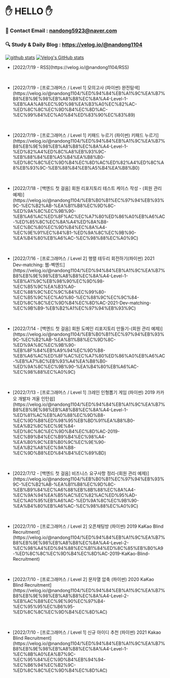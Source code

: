 
# ✋ HELLO ✋ 

### 📧 Contact Email : nandong5923@naver.com
### 🔍 Study & Daily Blog : https://velog.io/@nandong1104
[![github stats](https://github-readme-stats.vercel.app/api?username=khyojun&show_icons=true&hide_border=False)](https://velog.io/@nandong1104)
[![Velog's GitHub stats](https://velog-readme-stats.vercel.app/api?name=nandong1104)](https://github.com/eungyeole/velog-readme-stats)


<ul><li>[2022/7/19 - RSS](https://velog.io/@nandong1104/RSS) </ul><br>
<ul><li>[2022/7/19 - [프로그래머스 / Level 1] 모의고사 (파이썬) 완전탐색](https://velog.io/@nandong1104/%ED%94%84%EB%A1%9C%EA%B7%B8%EB%9E%98%EB%A8%B8%EC%8A%A4-Level-1-%EB%AA%A8%EC%9D%98%EA%B3%A0%EC%82%AC-%ED%8C%8C%EC%9D%B4%EC%8D%AC-%EC%99%84%EC%A0%84%ED%83%90%EC%83%89) </ul><br>
<ul><li>[2022/7/19 - [프로그래머스 / Level 1] 키패드 누르기 (파이썬)
키패드 누르기](https://velog.io/@nandong1104/%ED%94%84%EB%A1%9C%EA%B7%B8%EB%9E%98%EB%A8%B8%EC%8A%A4-Level-1-%ED%82%A4%ED%8C%A8%EB%93%9C-%EB%88%84%EB%A5%B4%EA%B8%B0-%ED%8C%8C%EC%9D%B4%EC%8D%AC%ED%82%A4%ED%8C%A8%EB%93%9C-%EB%88%84%EB%A5%B4%EA%B8%B0) </ul><br>
<ul><li>[2022/7/18 - [백엔드 첫 걸음] 회원 리포지토리 테스트 케이스 작성 - (회원 관리 예제)](https://velog.io/@nandong1104/%EB%B0%B1%EC%97%94%EB%93%9C-%EC%B2%AB-%EA%B1%B8%EC%9D%8C-%ED%9A%8C%EC%9B%90-%EB%A6%AC%ED%8F%AC%EC%A7%80%ED%86%A0%EB%A6%AC-%ED%85%8C%EC%8A%A4%ED%8A%B8-%EC%BC%80%EC%9D%B4%EC%8A%A4-%EC%9E%91%EC%84%B1-%ED%9A%8C%EC%9B%90-%EA%B4%80%EB%A6%AC-%EC%98%88%EC%A0%9C) </ul><br>
<ul><li>[2022/7/16 - [프로그래머스 / Level 2]  행렬 테두리 회전하기(파이썬) 2021 Dev-matching: 웹-벡엔드](https://velog.io/@nandong1104/%ED%94%84%EB%A1%9C%EA%B7%B8%EB%9E%98%EB%A8%B8%EC%8A%A4-Level-1-%EB%A1%9C%EB%98%90%EC%9D%98-%EC%B5%9C%EA%B3%A0-%EC%88%9C%EC%9C%84%EC%99%80-%EC%B5%9C%EC%A0%80-%EC%88%9C%EC%9C%84-%ED%8C%8C%EC%9D%B4%EC%8D%AC-2021-Dev-matching-%EC%9B%B9-%EB%B2%A1%EC%97%94%EB%93%9C) </ul><br>
<ul><li>[2022/7/14 - [백엔드 첫 걸음] 회원 도메인 리포지토리 만들기-(회원 관리 예제)](https://velog.io/@nandong1104/%EB%B0%B1%EC%97%94%EB%93%9C-%EC%B2%AB-%EA%B1%B8%EC%9D%8C-%ED%9A%8C%EC%9B%90-%EB%8F%84%EB%A9%94%EC%9D%B8-%EB%A6%AC%ED%8F%AC%EC%A7%80%ED%86%A0%EB%A6%AC-%EB%A7%8C%EB%93%A4%EA%B8%B0-%ED%9A%8C%EC%9B%90-%EA%B4%80%EB%A6%AC-%EC%98%88%EC%A0%9C) </ul><br>
<ul><li>[2022/7/13 - [프로그래머스 / Level 1] 크레인 인형뽑기 게임 (파이썬) 2019 카카오 개발자 겨울 인턴쉽](https://velog.io/@nandong1104/%ED%94%84%EB%A1%9C%EA%B7%B8%EB%9E%98%EB%A8%B8%EC%8A%A4-Level-1-%ED%81%AC%EB%A0%88%EC%9D%B8-%EC%9D%B8%ED%98%95%EB%BD%91%EA%B8%B0-%EA%B2%8C%EC%9E%84-%ED%8C%8C%EC%9D%B4%EC%8D%AC-2019-%EC%B9%B4%EC%B9%B4%EC%98%A4-%EA%B0%9C%EB%B0%9C%EC%9E%90-%EA%B2%A8%EC%9A%B8-%EC%9D%B8%ED%84%B4%EC%89%BD) </ul><br>
<ul><li>[2022/7/12 - [백엔드 첫 걸음] 비즈니스 요구사항 정리-(회원 관리 예제)](https://velog.io/@nandong1104/%EB%B0%B1%EC%97%94%EB%93%9C-%EC%B2%AB-%EA%B1%B8%EC%9D%8C-%EB%B9%84%EC%A6%88%EB%8B%88%EC%8A%A4-%EC%9A%94%EA%B5%AC%EC%82%AC%ED%95%AD-%EC%A0%95%EB%A6%AC-%ED%9A%8C%EC%9B%90-%EA%B4%80%EB%A6%AC-%EC%98%88%EC%A0%9C) </ul><br>
<ul><li>[2022/7/10 - [프로그래머스 / Level 2] 오픈채팅방 (파이썬) 2019 KaKao Blind Recruitment](https://velog.io/@nandong1104/%ED%94%84%EB%A1%9C%EA%B7%B8%EB%9E%98%EB%A8%B8%EC%8A%A4-Level-2-%EC%98%A4%ED%94%88%EC%B1%84%ED%8C%85%EB%B0%A9-%ED%8C%8C%EC%9D%B4%EC%8D%AC-2019-KaKao-Blind-Recruitment) </ul><br>
<ul><li>[2022/7/10 - [프로그래머스 / Level 2] 문자열 압축 (파이썬) 2020 KaKao Blind Recruitment](https://velog.io/@nandong1104/%ED%94%84%EB%A1%9C%EA%B7%B8%EB%9E%98%EB%A8%B8%EC%8A%A4-Level-2-%EB%AC%B8%EC%9E%90%EC%97%B4-%EC%95%95%EC%B6%95-%ED%8C%8C%EC%9D%B4%EC%8D%AC) </ul><br>
<ul><li>[2022/7/10 - [프로그래머스 / Level 1] 신규 아이디 추천 (파이썬) 2021 Kakao Blind Recruitment](https://velog.io/@nandong1104/%ED%94%84%EB%A1%9C%EA%B7%B8%EB%9E%98%EB%A8%B8%EC%8A%A4-Level-1-%EC%8B%A0%EA%B7%9C-%EC%95%84%EC%9D%B4%EB%94%94-%EC%B6%94%EC%B2%9C-%ED%8C%8C%EC%9D%B4%EC%8D%AC) </ul><br>
